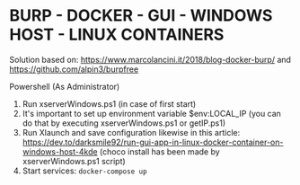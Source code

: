 # BURP - DOCKER - GUI - WINDOWS HOST - LINUX CONTAINERS

Solution based on: https://www.marcolancini.it/2018/blog-docker-burp/ and https://github.com/alpin3/burpfree

Powershell (As Administrator)
1. Run xserverWindows.ps1 (in case of first start)
2. It's important to set up environment variable $env:LOCAL_IP 
	(you can do that by executing xserverWindows.ps1 or getIP.ps1) 
3. Run Xlaunch and save configuration likewise in this article: https://dev.to/darksmile92/run-gui-app-in-linux-docker-container-on-windows-host-4kde
   (choco install has been made by xserverWindows.ps1 script)
4. Start services: `docker-compose up`

